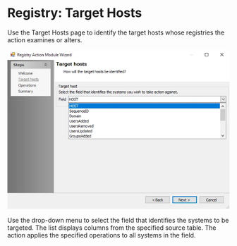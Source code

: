 # Registry: Target Hosts

Use the Target Hosts page to identify the target hosts whose registries the action examines or
alters.

![Registry Action Module Wizard Target hosts page](../../../../../../static/img/product_docs/accessanalyzer/enterpriseauditor/admin/action/registry/targethosts.webp)

Use the drop-down menu to select the field that identifies the systems to be targeted. The list
displays columns from the specified source table. The action applies the specified operations to all
systems in the field.

